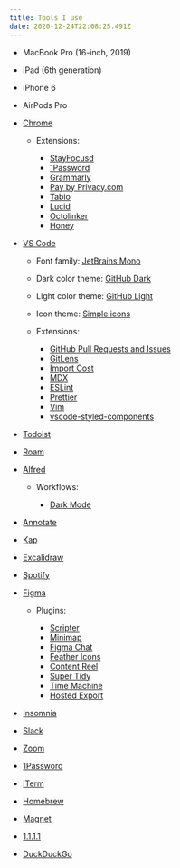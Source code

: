 ```yaml
---
title: Tools I use
date: 2020-12-24T22:08:25.491Z
---
```

* MacBook Pro (16-inch, 2019)
* iPad (6th generation)
* iPhone 6
* AirPods Pro
* [Chrome](https://www.google.com/chrome/)

  * Extensions:

    * [StayFocusd](https://chrome.google.com/webstore/detail/stayfocusd/laankejkbhbdhmipfmgcngdelahlfoji?hl=en)
    * [1Password](https://1password.com/downloads/mac/#browsers)
    * [Grammarly](https://www.grammarly.com/)
    * [Pay by Privacy.com](https://privacy.com/)
    * [Tabio](https://usetabio.com)
    * [Lucid](https://chrome.google.com/webstore/detail/lucid/achogfadpkcepkepcpegehpiiioihmik?hl=en)
    * [Octolinker](https://octolinker.now.sh/)
    * [Honey](https://chrome.google.com/webstore/detail/honey/bmnlcjabgnpnenekpadlanbbkooimhnj)
* [VS Code](https://code.visualstudio.com/)

  * Font family: [JetBrains Mono](https://www.jetbrains.com/lp/mono/)
  * Dark color theme: [GitHub Dark](https://marketplace.visualstudio.com/items?itemName=GitHub.github-vscode-theme)
  * Light color theme: [GitHub Light](https://marketplace.visualstudio.com/items?itemName=GitHub.github-vscode-theme)
  * Icon theme: [Simple icons](https://marketplace.visualstudio.com/items?itemName=LaurentTreguier.vscode-simple-icons)
  * Extensions:

    * [GitHub Pull Requests and Issues](https://marketplace.visualstudio.com/items?itemName=GitHub.vscode-pull-request-github)
    * [GitLens](https://marketplace.visualstudio.com/items?itemName=eamodio.gitlens)
    * [Import Cost](https://marketplace.visualstudio.com/items?itemName=wix.vscode-import-cost)
    * [MDX](https://marketplace.visualstudio.com/items?itemName=silvenon.mdx)
    * [ESLint](https://marketplace.visualstudio.com/items?itemName=dbaeumer.vscode-eslint)
    * [Prettier](https://marketplace.visualstudio.com/items?itemName=esbenp.prettier-vscode)
    * [Vim](https://marketplace.visualstudio.com/items?itemName=vscodevim.vim)
    * [vscode-styled-components](https://marketplace.visualstudio.com/items?itemName=jpoissonnier.vscode-styled-components)
* [Todoist](https://todoist.com/)
* [Roam](https://roamresearch.com/)
* [Alfred](https://www.alfredapp.com/)

  * Workflows:

    * [Dark Mode](https://github.com/sindresorhus/alfred-dark-mode)
* [Annotate](https://apps.apple.com/us/app/annotate-capture-and-share/id918207447?mt=12)
* [Kap](https://getkap.co/)
* [Excalidraw](https://excalidraw.com/)
* [Spotify](https://www.spotify.com/)
* [Figma](https://www.figma.com/)

  * Plugins:

    * [Scripter](https://www.figma.com/community/plugin/757836922707087381/Scripter)
    * [Minimap](https://www.figma.com/community/plugin/772952119002135124/Minimap)
    * [Figma Chat](https://www.figma.com/community/plugin/742073255743594050/Figma-Chat)
    * [Feather Icons](https://www.figma.com/community/plugin/744047966581015514/Feather-Icons)
    * [Content Reel](https://www.figma.com/community/plugin/731627216655469013/Content-Reel)
    * [Super Tidy](https://www.figma.com/community/plugin/731260060173130163/Super-Tidy)
    * [Time Machine](https://www.figma.com/community/plugin/734492262527930956/Time-Machine)
    * [Hosted Export](https://www.figma.com/community/plugin/886688414738743606/Hosted-Export)
* [Insomnia](https://insomnia.rest/)
* [Slack](https://slack.com/)
* [Zoom](https://zoom.us)
* [1Password](https://1password.com/)
* [iTerm](https://www.iterm2.com/)
* [Homebrew](https://brew.sh/)
* [Magnet](https://magnet.crowdcafe.com/)
* [1.1.1.1](https://1.1.1.1/)
* [DuckDuckGo](https://duckduckgo.com/)